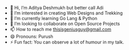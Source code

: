 - 👋 Hi, I’m Aditya Deshmukh but better call Adi
- 👀 I’m interested in creating Web Designs and Trekking
- 🌱 I’m currently learning Go Lang & Python
- 💞️ I’m looking to collaborate on Open Source Projects
- 📫 How to reach me thisisgeniusguy@gmail.com
- 😄 Pronouns: Purush
- ⚡ Fun fact: You can observe a lot of humour in my talk.

<!---
Aditya-genius/Aditya-genius is a ✨ special ✨ repository because its `README.md` (this file) appears on your GitHub profile.
You can click the Preview link to take a look at your changes.
--->
